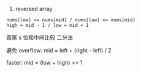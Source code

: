 1. reversed array

```
nums[low] <= nums[mid] / nums[low] <= nums[mid]
high = mid - 1 / low = mid + 1
```

首尾 s 位和中间比较
二分法

避免 overflow:
mid = left + (right - left) / 2

faster:
mid = (low + high) >> 1

